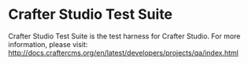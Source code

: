 Crafter Studio Test Suite
=========================

Crafter Studio Test Suite is the test harness for Crafter Studio. For more information, please visit: http://docs.craftercms.org/en/latest/developers/projects/qa/index.html

